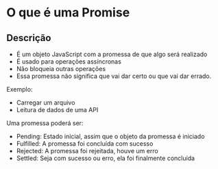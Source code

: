 # O que é uma Promise

## Descrição

- É um objeto JavaScript com a promessa de que algo será realizado
- É usado para operações assíncronas
- Não bloqueia outras operações
- Essa promessa não significa que vai dar certo ou que vai dar errado.

Exemplo:

- Carregar um arquivo
- Leitura de dados de uma API

Uma promessa poderá ser:

- Pending: Estado inicial, assim que o objeto da promessa é iniciado
- Fulfilled: A promessa foi concluída com sucesso
- Rejected: A promessa foi rejeitada, houve um erro
- Settled: Seja com sucesso ou erro, ela foi finalmente concluída
